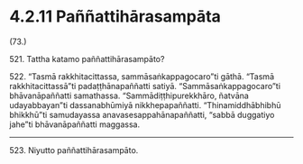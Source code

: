 

# 4.2.11 Paññattihārasampāta




(73.)

521\. Tattha katamo paññattihārasampāto?

522\. “Tasmā rakkhitacittassa, sammāsaṅkappagocaro”ti gāthā. “Tasmā rakkhitacittassā”ti padaṭṭhānapaññatti satiyā. “Sammāsaṅkappagocaro”ti bhāvanāpaññatti samathassa. “Sammādiṭṭhipurekkhāro, ñatvāna udayabbayan”ti dassanabhūmiyā nikkhepapaññatti. “Thinamiddhābhibhū bhikkhū”ti samudayassa anavasesappahānapaññatti, “sabbā duggatiyo jahe”ti bhāvanāpaññatti maggassa.

---

523\. Niyutto paññattihārasampāto.





